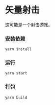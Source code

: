 # 矢量射击

这可能是一个射击游戏。

### 安装依赖

```sh
yarn install
```

### 运行

```sh
yarn start
```

### 打包

```sh
yarn build
```
